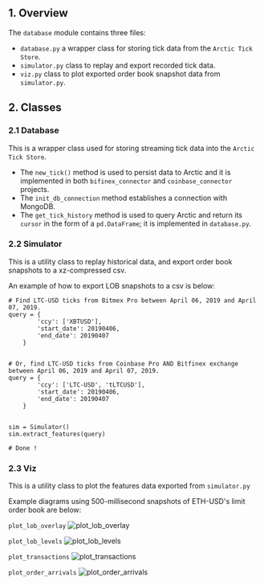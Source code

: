 

## 1. Overview
The `database` module contains three files:
 - `database.py` a wrapper class for storing tick data from the `Arctic Tick Store`.
 - `simulator.py` class to replay and export recorded tick data.
 - `viz.py` class to plot exported order book snapshot data from `simulator.py`.


## 2. Classes

### 2.1 Database
This is a wrapper class used for storing streaming tick data into the
`Arctic Tick Store`.

-  The `new_tick()` method is used to persist data to Arctic and it is
   implemented in both `bifinex_connector` and `coinbase_connector`
   projects.
-  The `init_db_connection` method establishes a connection with MongoDB.
-  The `get_tick_history` method is used to query Arctic and return its
   `cursor` in the form of a `pd.DataFrame`; it is implemented in
   `database.py`.

### 2.2 Simulator
This is a utility class to replay historical data, and export order book
snapshots to a xz-compressed csv.

An example of how to export LOB snapshots to a csv is below:

```
# Find LTC-USD ticks from Bitmex Pro between April 06, 2019 and April 07, 2019.
query = {
        'ccy': ['XBTUSD'],
        'start_date': 20190406,
        'end_date': 20190407
    }
    
    
# Or, find LTC-USD ticks from Coinbase Pro AND Bitfinex exchange between April 06, 2019 and April 07, 2019.
query = {
        'ccy': ['LTC-USD', 'tLTCUSD'],
        'start_date': 20190406,
        'end_date': 20190407
    }
    
    
sim = Simulator()
sim.extract_features(query)

# Done !
```

### 2.3 Viz
This is a utility class to plot the features data exported from
`simulator.py`

Example diagrams using 500-millisecond snapshots of ETH-USD's limit
order book are below:

`plot_lob_overlay`
![plot_lob_overlay](../../design_patterns/plot_lob_overlay.png)

`plot_lob_levels`
![plot_lob_levels](../../design_patterns/plot_lob_levels.png)

`plot_transactions`
![plot_transactions](../../design_patterns/plot_transactions.png)

`plot_order_arrivals`
![plot_order_arrivals](../../design_patterns/plot_order_arrivals.png)
 

